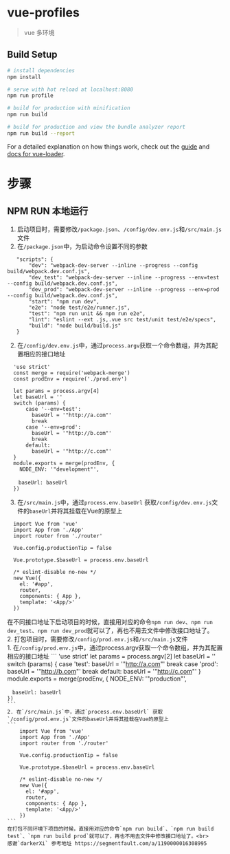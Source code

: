 # vue-profiles

> vue 多环境

## Build Setup

``` bash
# install dependencies
npm install

# serve with hot reload at localhost:8080
npm run profile

# build for production with minification
npm run build

# build for production and view the bundle analyzer report
npm run build --report
```

For a detailed explanation on how things work, check out the [guide](http://vuejs-templates.github.io/webpack/) and [docs for vue-loader](http://vuejs.github.io/vue-loader).

# 步骤
## NPM RUN 本地运行
1. 启动项目时，需要修改`/package.json`、`/config/dev.env.js`和`/src/main.js`文件
 1. 在`/package.json`中，为启动命令设置不同的参数
 ```
	"scripts": {
		"dev": "webpack-dev-server --inline --progress --config build/webpack.dev.conf.js",
		"dev_test": "webpack-dev-server --inline --progress --env=test --config build/webpack.dev.conf.js",
		"dev_prod": "webpack-dev-server --inline --progress --env=prod --config build/webpack.dev.conf.js",
		"start": "npm run dev",
		"e2e": "node test/e2e/runner.js",
		"test": "npm run unit && npm run e2e",
		"lint": "eslint --ext .js,.vue src test/unit test/e2e/specs",
		"build": "node build/build.js"
	}
 ```
  2.  在`/config/dev.env.js`中，通过`process.argv`获取一个命令数组，并为其配置相应的接口地址
  ```
	'use strict'
	const merge = require('webpack-merge')
	const prodEnv = require('./prod.env')

	let params = process.argv[4]
	let baseUrl = ''
	switch (params) {
		case '--env=test':
		  baseUrl = '"http://a.com"'
		  break
		case '--env=prod':
		  baseUrl = '"http://b.com"'
		  break
		default:
		  baseUrl = '"http://c.com"'
	}
	module.exports = merge(prodEnv, {
	  NODE_ENV: '"development"',
	  
	　baseUrl: baseUrl
	})
  ```
  3. 在`/src/main.js`中，通过`process.env.baseUrl` 获取`/config/dev.env.js`文件的`baseUrl`并将其挂载在Vue的原型上
  ```
	import Vue from 'vue'
	import App from './App'
	import router from './router'

	Vue.config.productionTip = false

	Vue.prototype.$baseUrl = process.env.baseUrl

	/* eslint-disable no-new */
	new Vue({
	  el: '#app',
	  router,
	  components: { App },
	  template: '<App/>'
	})
  ```
  在不同接口地址下启动项目的时候，直接用对应的命令`npm run dev`、`npm run dev_test`、`npm run dev_prod`就可以了，再也不用去文件中修改接口地址了。<br>
 2. 打包项目时，需要修改`/config/prod.env.js`和`/src/main.js`文件<br>
	1. 在`/config/prod.env.js`中，通过process.argv获取一个命令数组，并为其配置相应的接口地址
	```
	'use strict'
	let params = process.argv[2]
	let baseUrl = ''
	switch (params) {
		case 'test':
		  baseUrl = '"http://a.com"'
		  break
		case 'prod':
		  baseUrl = '"http://b.com"'
		  break
		default:
		  baseUrl = '"http://c.com"'
	}
	module.exports = merge(prodEnv, {
	  NODE_ENV: '"production"',
	  
	　baseUrl: baseUrl
	})
	```
	2. 在`/src/main.js`中，通过`process.env.baseUrl` 获取`/config/prod.env.js`文件的baseUrl并将其挂载在Vue的原型上
	```
		import Vue from 'vue'
		import App from './App'
		import router from './router'

		Vue.config.productionTip = false

		Vue.prototype.$baseUrl = process.env.baseUrl

		/* eslint-disable no-new */
		new Vue({
		  el: '#app',
		  router,
		  components: { App },
		  template: '<App/>'
		})
	```
	在打包不同环境下项目的时候，直接用对应的命令`npm run build`、`npm run build test`、`npm run build prod`就可以了，再也不用去文件中修改接口地址了。<br>
	感谢`darkerXi` 参考地址 https://segmentfault.com/a/1190000016308995
